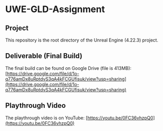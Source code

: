 # UWE-GLD-Assignment

## Project
This repository is the root directory of the Unreal Engine (4.22.3) project.

## Deliverable (Final Build)
The final build can be found on Google Drive (file is 413MB): [https://drive.google.com/file/d/1o-q776amDx8uRptdvS3qA4kFCGUfisuk/view?usp=sharing](https://drive.google.com/file/d/1o-q776amDx8uRptdvS3qA4kFCGUfisuk/view?usp=sharing)

## Playthrough Video
The playthrough video is on YouTube: [https://youtu.be/0FC36vhzpQ0](https://youtu.be/0FC36vhzpQ0)

